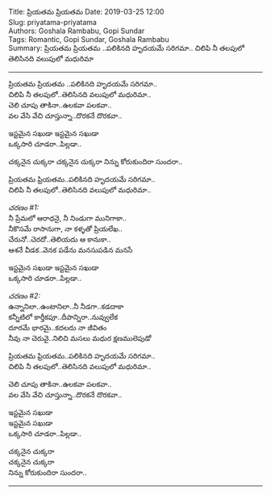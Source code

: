 Title: ప్రియతమ ప్రియతమ
Date: 2019-03-25 12:00      
Slug:  priyatama-priyatama   
Authors: Goshala Rambabu, Gopi Sundar   
Tags: Romantic, Gopi Sundar, Goshala Rambabu   
Summary: ప్రియతమ ప్రియతమ ..పలికినది హృదయమే సరిగమా.. చిలిపి నీ తలపులో తెలిసినది వలుపులో మధురిమా 
    
-----

ప్రియతమ ప్రియతమ ..పలికినది హృదయమే సరిగమా..    
చిలిపి నీ తలపులో..తెలిసినది వలుపులో మధురిమా..  
చెలి చూపు తాకినా..ఉలకవా పలకవా..  
వల వేసి వేచి చూస్తున్నా..దొరకనే దొరకవా..  

ఇస్టమైన సఖుడా 
ఇస్టమైన సఖుడా  
ఒక్కసారి చూడరా..పిల్లడా.. 

చక్కనైన చుక్కరా
చక్కనైన చుక్కరా 
నిన్ను కోరుకుందిరా సుందరా..                                 

ప్రియతమ ఫ్రియతమ..పలికినది హృదయమే సరిగమా..    
చిలిపి నీ తలపులో..తెలిసినది వలుపులో మధురిమా.. 


_చరణం #1:_   
నీ ప్రేమలో ఆరాధనై, నీ నిండుగా మునిగాకా..  
నీకొసమే రాసానుగా, నా కళ్ళతో ప్రియలేఖ..   
చేరునో..చెరదో..తెలియదు ఆ కానుకా..  
ఆశనే వీడక..వెనక పడేను మనసుపడిన మనసే   
 
ఇస్టమైన సఖుడా 
ఇస్టమైన సఖుడా  
ఒక్కసారి చూడరా..పిల్లడా.. 

_చరణం #2:_  
ఉన్నానిలా..ఉంటానిలా..నీ నీడగా..కడదాకా  
కన్నీటిలో కార్తీకపూ..దీపాన్నిరా..నువ్వులేక  
దూరమే భారమై..కదలదు నా జీవితం  
నీవు నా చెరువై..నిలిచి మసలు మధుర క్షణములెపుడో   

ప్రియతమ ఫ్రియతమ..పలికినది హృదయమే సరిగమా..    
చిలిపి నీ తలపులో..తెలిసినది వలుపులో మధురిమా..  

చెలి చూపు తాకినా..ఉలకవా పలకవా..  
వల వేసి వేచి చూస్తున్నా..దొరకనే దొరకవా..  

ఇస్టమైన సఖుడా  
ఇస్టమైన సఖుడా  
ఒక్కసారి చూడరా..పిల్లడా..  

చక్కనైన చుక్కరా  
చక్కనైన చుక్కరా   
నిన్ను కోరుకుందిరా సుందరా..  

-----